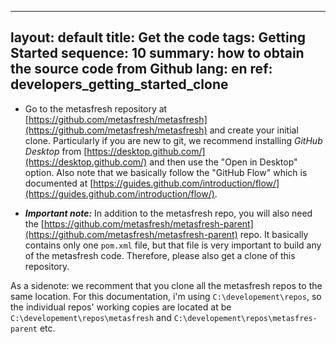 
---
layout: default
title: Get the code
tags: Getting Started
sequence: 10 
summary: how to obtain the source code from Github
lang: en
ref: developers_getting_started_clone
---


* Go to the metasfresh repository at [https://github.com/metasfresh/metasfresh](https://github.com/metasfresh/metasfresh) and create your initial clone.
Particularly if you are new to git, we recommend installing _GitHub Desktop_ from [https://desktop.github.com/](https://desktop.github.com/) and then use the "Open in Desktop"
option. Also note that we basically follow the "GitHub Flow" which is documented at [https://guides.github.com/introduction/flow/](https://guides.github.com/introduction/flow/).

* ***Important note:*** In addition to the metasfresh repo, you will also need the [https://github.com/metasfresh/metasfresh-parent](https://github.com/metasfresh/metasfresh-parent) repo. 
It basically contains only one `pom.xml` file, but that file is very important to build any of the metasfresh code.
Therefore, please also get a clone of this repository.

As a sidenote: we recomment that you clone all the metasfresh repos to the same location.
For this documentation, i'm using `C:\developement\repos`, so the individual repos' working copies are located at be `C:\developement\repos\metasfresh` and `C:\developement\repos\metasfres-parent` etc.